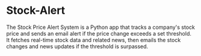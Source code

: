 # Stock-Alert
The Stock Price Alert System is a Python app that tracks a company's stock price and sends an email alert if the price change exceeds a set threshold. It fetches real-time stock data and related news, then emails the stock changes and news updates if the threshold is surpassed.
